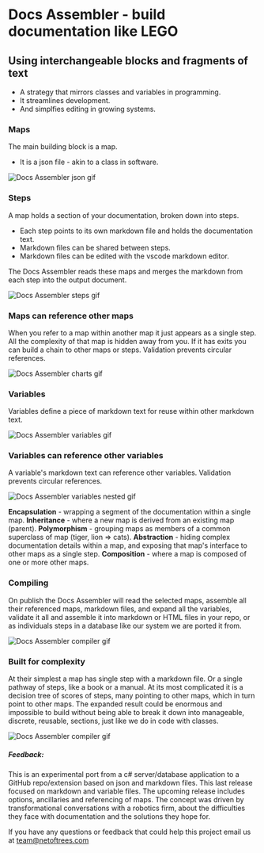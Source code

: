 
# Docs Assembler - build documentation like LEGO

## Using interchangeable blocks and fragments of text
 * A strategy that mirrors classes and variables in programming. 
 * It streamlines development.
 * And simplfies editing in growing systems. 

<!-- ![Docs Assembler intro gif](./assets/DocsAssemblerIntro.gif) -->


### Maps
The main building block is a map. 
 * It is a json file - akin to a class in software.

![Docs Assembler json gif](./assets/DocsAssemblerJson.gif)


### Steps
A map holds a section of your documentation, broken down into steps. 
 * Each step points to its own markdown file and holds the documentation text. 
 * Markdown files can be shared between steps. 
 * Markdown files can be edited with the vscode markdown editor.

The Docs Assembler reads these maps and merges the markdown from each step into the output document. 

![Docs Assembler steps gif](./assets/DocsAssemblerSteps.gif)


### Maps can reference other maps
When you refer to a map within another map it just appears as a single step. All the complexity of that map is hidden away from you. If it has exits you can build a chain to other maps or steps. Validation prevents circular references.

![Docs Assembler charts gif](./assets/DocsAssemblerCharts.gif)


### Variables
Variables define a piece of markdown text for reuse within other markdown text. 

![Docs Assembler variables gif](./assets/DocsAssemblerVariables.gif)


### Variables can reference other variables
A variable's markdown text can reference other variables. Validation prevents circular references.

![Docs Assembler variables nested gif](./assets/DocsAssemblerNestedVariables.gif)


**Encapsulation** - wrapping a segment of the documentation within a single map. 
**Inheritance** - where a new map is derived from an existing map (parent).
**Polymorphism** - grouping maps as members of a common superclass of map (tiger, lion => cats).
**Abstraction** - hiding complex documentation details within a map, and exposing that map's interface to other maps as a single step.
**Composition** - where a map is composed of one or more other maps. 

### Compiling
On publish the Docs Assembler will read the selected maps, assemble all their referenced maps, markdown files, and expand all the variables, validate it all and assemble it into markdown or HTML files in your repo, or as individuals steps in a database like our system we are ported it from.

![Docs Assembler compiler gif](./assets/DocsAssemblerCompiler.gif)


### Built for complexity
At their simplest a map has single step with a markdown file. Or a single pathway of steps, like a book or a manual. At its most complicated it is a decision tree of scores of steps, many pointing to other maps, which in turn point to other maps. The expanded result could be enormous and impossible to build without being able to break it down into manageable, discrete, reusable, sections, just like we do in code with classes.

![Docs Assembler compiler gif](./assets/DocsAssemblerNetoftrees.gif)


##### Feedback:

This is an experimental port from a c# server/database application to a GitHub repo/extension based on json and markdown files.
This last release focused on markdown and variable files. 
The upcoming release includes options, ancillaries and referencing of maps.
The concept was driven by transformational conversations with a robotics firm, about the difficulties they face with documentation and the solutions they hope for.

If you have any questions or feedback that could help this project email us at team@netoftrees.com 

